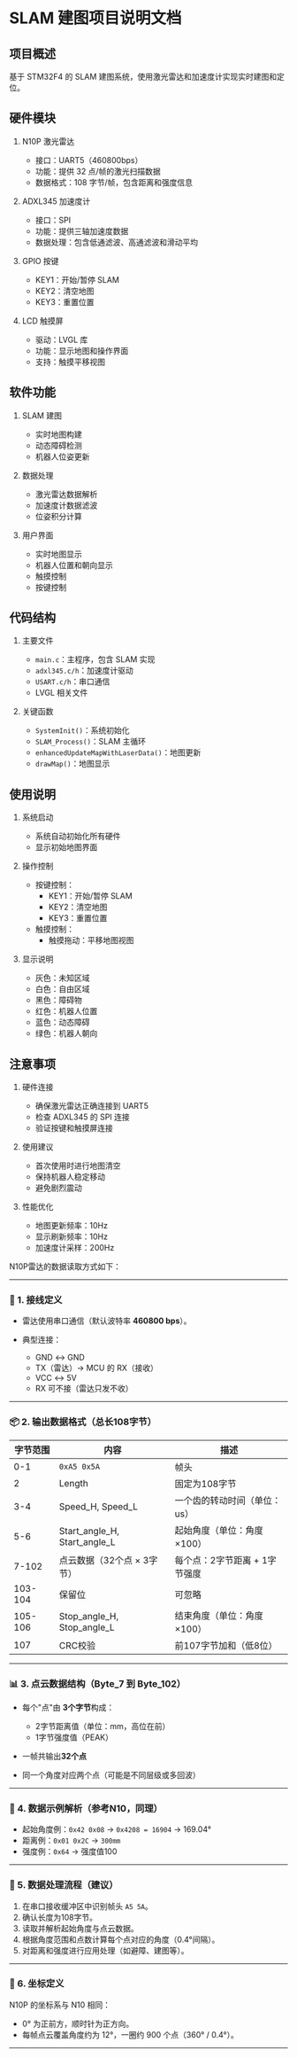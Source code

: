 # SLAM 建图项目说明文档

## 项目概述
基于 STM32F4 的 SLAM 建图系统，使用激光雷达和加速度计实现实时建图和定位。

## 硬件模块
1. N10P 激光雷达
   - 接口：UART5（460800bps）
   - 功能：提供 32 点/帧的激光扫描数据
   - 数据格式：108 字节/帧，包含距离和强度信息

2. ADXL345 加速度计
   - 接口：SPI
   - 功能：提供三轴加速度数据
   - 数据处理：包含低通滤波、高通滤波和滑动平均

3. GPIO 按键
   - KEY1：开始/暂停 SLAM
   - KEY2：清空地图
   - KEY3：重置位置

4. LCD 触摸屏
   - 驱动：LVGL 库
   - 功能：显示地图和操作界面
   - 支持：触摸平移视图

## 软件功能
1. SLAM 建图
   - 实时地图构建
   - 动态障碍检测
   - 机器人位姿更新

2. 数据处理
   - 激光雷达数据解析
   - 加速度计数据滤波
   - 位姿积分计算

3. 用户界面
   - 实时地图显示
   - 机器人位置和朝向显示
   - 触摸控制
   - 按键控制

## 代码结构
1. 主要文件
   - `main.c`：主程序，包含 SLAM 实现
   - `adxl345.c/h`：加速度计驱动
   - `USART.c/h`：串口通信
   - LVGL 相关文件

2. 关键函数
   - `SystemInit()`：系统初始化
   - `SLAM_Process()`：SLAM 主循环
   - `enhancedUpdateMapWithLaserData()`：地图更新
   - `drawMap()`：地图显示

## 使用说明
1. 系统启动
   - 系统自动初始化所有硬件
   - 显示初始地图界面

2. 操作控制
   - 按键控制：
     * KEY1：开始/暂停 SLAM
     * KEY2：清空地图
     * KEY3：重置位置
   - 触摸控制：
     * 触摸拖动：平移地图视图

3. 显示说明
   - 灰色：未知区域
   - 白色：自由区域
   - 黑色：障碍物
   - 红色：机器人位置
   - 蓝色：动态障碍
   - 绿色：机器人朝向

## 注意事项
1. 硬件连接
   - 确保激光雷达正确连接到 UART5
   - 检查 ADXL345 的 SPI 连接
   - 验证按键和触摸屏连接

2. 使用建议
   - 首次使用时进行地图清空
   - 保持机器人稳定移动
   - 避免剧烈震动

3. 性能优化
   - 地图更新频率：10Hz
   - 显示刷新频率：10Hz
   - 加速度计采样：200Hz



N10P雷达的数据读取方式如下：

---

### 🔌 1. 接线定义

* 雷达使用串口通信（默认波特率 **460800 bps**）。
* 典型连接：

  * GND ↔ GND
  * TX（雷达）→ MCU 的 RX（接收）
  * VCC ↔ 5V
  * RX 可不接（雷达只发不收）

---

### 📦 2. 输出数据格式（总长108字节）

| 字节范围    | 内容                               | 描述                |
| ------- | -------------------------------- | ----------------- |
| 0-1     | `0xA5 0x5A`                      | 帧头                |
| 2       | Length                           | 固定为108字节          |
| 3-4     | Speed\_H, Speed\_L               | 一个齿的转动时间（单位：us）   |
| 5-6     | Start\_angle\_H, Start\_angle\_L | 起始角度（单位：角度×100）   |
| 7-102   | 点云数据（32个点 × 3字节）                 | 每个点：2字节距离 + 1字节强度 |
| 103-104 | 保留位                              | 可忽略               |
| 105-106 | Stop\_angle\_H, Stop\_angle\_L   | 结束角度（单位：角度×100）   |
| 107     | CRC校验                            | 前107字节加和（低8位）     |

---

### 📊 3. 点云数据结构（Byte\_7 到 Byte\_102）

* 每个"点"由 **3个字节**构成：

  * 2字节距离值（单位：mm，高位在前）
  * 1字节强度值（PEAK）
* 一帧共输出**32个点**
* 同一个角度对应两个点（可能是不同层级或多回波）

---

### 🔄 4. 数据示例解析（参考N10，同理）

* 起始角度例：`0x42 0x08` → `0x4208 = 16904` → 169.04°
* 距离例：`0x01 0x2C` → `300mm`
* 强度例：`0x64` → 强度值100

---

### 🧮 5. 数据处理流程（建议）

1. 在串口接收缓冲区中识别帧头 `A5 5A`。
2. 确认长度为108字节。
3. 读取并解析起始角度与点云数据。
4. 根据角度范围和点数计算每个点对应的角度（0.4°间隔）。
5. 对距离和强度进行应用处理（如避障、建图等）。

---

### 🧭 6. 坐标定义

N10P 的坐标系与 N10 相同：

* 0° 为正前方，顺时针为正方向。
* 每帧点云覆盖角度约为 12°，一圈约 900 个点（360° / 0.4°）。

---

